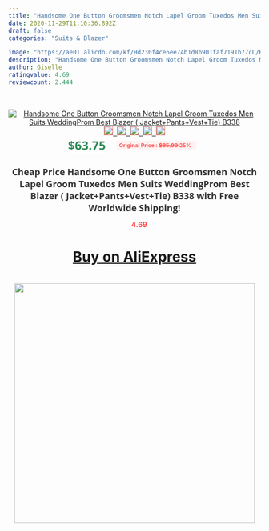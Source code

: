 ```yaml
---
title: "Handsome One Button Groomsmen Notch Lapel Groom Tuxedos Men Suits WeddingProm Best Blazer ( Jacket+Pants+Vest+Tie) B338"
date: 2020-11-29T11:10:36.892Z
draft: false
categories: "Suits & Blazer"

image: "https://ae01.alicdn.com/kf/Hd230f4ce6ee74b1d8b901faf7191b77cL/Handsome-One-Button-Groomsmen-Notch-Lapel-Groom-Tuxedos-Men-Suits-Wedding-Prom-Best-Blazer-Jacket-Pants.jpg"
description: "Handsome One Button Groomsmen Notch Lapel Groom Tuxedos Men Suits WeddingProm Best Blazer ( Jacket+Pants+Vest+Tie) B338"
author: Giselle
ratingvalue: 4.69
reviewcount: 2.444
---
```

<br>
<div style="text-align: center;">
<a href="https://s.click.aliexpress.com/e/_A1ePQH" target="_blank" rel="nofollow noopener noreferrer"><img alt="Handsome One Button Groomsmen Notch Lapel Groom Tuxedos Men Suits WeddingProm Best Blazer ( Jacket+Pants+Vest+Tie) B338" class="magnifier-image" src="https://ae01.alicdn.com/kf/Hd230f4ce6ee74b1d8b901faf7191b77cL/Handsome-One-Button-Groomsmen-Notch-Lapel-Groom-Tuxedos-Men-Suits-Wedding-Prom-Best-Blazer-Jacket-Pants.jpg_640x640.jpg">
<br>
<img style="border:1px solid salmon" src="https://ae01.alicdn.com/kf/Hd230f4ce6ee74b1d8b901faf7191b77cL/Handsome-One-Button-Groomsmen-Notch-Lapel-Groom-Tuxedos-Men-Suits-Wedding-Prom-Best-Blazer-Jacket-Pants.jpg_120x120.jpg">&nbsp;&nbsp;<img style="border:1px solid salmon" src="https://ae01.alicdn.com/kf/H547e22617bf24d789a8b3849ea8b6966d/Handsome-One-Button-Groomsmen-Notch-Lapel-Groom-Tuxedos-Men-Suits-Wedding-Prom-Best-Blazer-Jacket-Pants.jpg_120x120.jpg">&nbsp;&nbsp;<img style="border:1px solid salmon" src="https://ae01.alicdn.com/kf/H0c75ada9af4745b9865c52f24068f045M/Handsome-One-Button-Groomsmen-Notch-Lapel-Groom-Tuxedos-Men-Suits-Wedding-Prom-Best-Blazer-Jacket-Pants.jpg_120x120.jpg">&nbsp;&nbsp;<img style="border:1px solid salmon" src="https://ae01.alicdn.com/kf/Heccc6dc2635f41d3bcd009f1b67e1a8ff/Handsome-One-Button-Groomsmen-Notch-Lapel-Groom-Tuxedos-Men-Suits-Wedding-Prom-Best-Blazer-Jacket-Pants.jpg_120x120.jpg">&nbsp;&nbsp;<img style="border:1px solid salmon" src="https://ae01.alicdn.com/kf/H180b53358cf643a3bb7f638234a4eddaD/Handsome-One-Button-Groomsmen-Notch-Lapel-Groom-Tuxedos-Men-Suits-Wedding-Prom-Best-Blazer-Jacket-Pants.jpg_120x120.jpg"></a></div><br0>
<div style="text-align: center;"><span style="background-color: white; border: 0px; box-sizing: border-box; color: seagreen; display: inline-block; font-family: &quot;open sans&quot; , &quot;arial&quot; , &quot;helvetica&quot; , sans-serif , &quot;heiti&quot;; font-size: 24px; font-stretch: inherit; font-weight: 700; line-height: inherit; margin: 0px 10px 0px 0px; padding: 0px; vertical-align: middle;">$63.75 </span>
<span style="background: rgb(255 , 241 , 241); border-radius: 3px; border: 0px; box-sizing: border-box; color: #ff4747; display: inline-block; font-family: inherit; font-size: 12px; font-stretch: inherit; font-style: inherit; font-variant: inherit; font-weight: 600; line-height: inherit; margin: 0px; padding: 2px 5px; transform: scale(0.9); vertical-align: middle;">Original Price : <b style="text-decoration: line-through;">$85.00 </b> 25%&nbsp;&nbsp;</span></div>
<h1 style="color: #333333; display: inline-block; font-family: &quot;open sans&quot; , &quot;arial&quot; , &quot;helvetica&quot; , sans-serif , &quot;heiti&quot;; font-size: 18px; font-stretch: inherit; font-weight: 700; text-align: center;">Cheap Price Handsome One Button Groomsmen Notch Lapel Groom Tuxedos Men Suits WeddingProm Best Blazer ( Jacket+Pants+Vest+Tie) B338 with Free Worldwide Shipping!</h1>
<div style="color: #ff4747; text-align: center;">
<img src="https://4.bp.blogspot.com/-M0ZcTcb-5uY/XleCXlxnR4I/AAAAAAAAAEc/OrjgMkXV1oMQFaCRZj5HQwOCBcu3w1FegCPcBGAYYCw/s1600/star.png" style="height: 15px;">&nbsp;<b>4.69</b></div>
<div class="button_cont" align="center"><a class="buynow_a" href="https://s.click.aliexpress.com/e/_A1ePQH" target="_blank" rel="nofollow noopener noreferrer"><H1>Buy on AliExpress</H1></a></div><br>
<div class="separator" style="clear: both; text-align: center;">
<img src="https://lh3.googleusercontent.com/-pTy5HemUv9M/XlePHvY0dAI/AAAAAAAAAE4/0nX5iRUoIWY8eMW9Dpxeirr157OZliDIgCLcBGAsYHQ/s1600/badge.gif" width="480">
</div>
